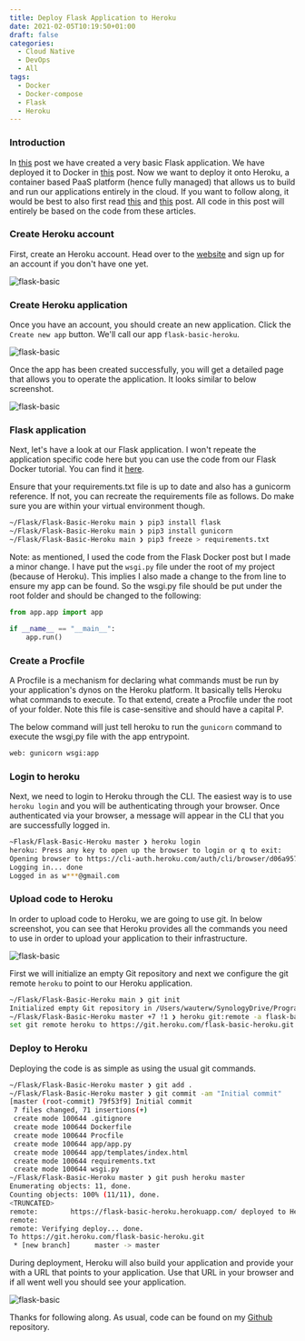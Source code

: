 ```yaml
---
title: Deploy Flask Application to Heroku
date: 2021-02-05T10:19:50+01:00
draft: false
categories:
  - Cloud Native
  - DevOps
  - All
tags:
  - Docker
  - Docker-compose
  - Flask
  - Heroku
---
```


### Introduction

In [this](https://blog.wimwauters.com/devops/2021-02-01-FlaskBasic) post we have created a very basic Flask application. We have deployed it to Docker in [this](https://blog.wimwauters.com/devops/2021-02-01-FlaskBasic-Docker) post. Now we want to deploy it onto Heroku, a container based PaaS platform (hence fully managed) that allows us to build and run our applications entirely in the cloud. If you want to follow along, it would be best to also first read [this](https://blog.wimwauters.com/devops/2021-02-01-FlaskBasic) and [this](https://blog.wimwauters.com/devops/2021-02-01-FlaskBasic-Docker) post. All code in this post will entirely be based on the code from these articles.

### Create Heroku account

First, create an Heroku account. Head over to the [website](https://www.heroku.com/) and sign up for an account if you don't have one yet. 

![flask-basic](/images/2021-02-05-1.png)
### Create Heroku application

Once you have an account, you should create an new application. Click the `Create new app` button. We'll call our app `flask-basic-heroku`.

![flask-basic](/images/2021-02-05-2.png)

Once the app has been created successfully, you will get a detailed page that allows you to operate the application. It looks similar to below screenshot.

![flask-basic](/images/2021-02-05-3.png)

### Flask application

Next, let's have a look at our Flask application. I won't repeate the application specific code here but you can use the code from our Flask Docker tutorial. You can find it [here](https://github.com/wiwa1978/blog-hugo-netlify-code/tree/main/Flask/Flask-Basic-Docker).

Ensure that your requirements.txt file is up to date and also has a gunicorm reference. If not, you can recreate the requirements file as follows. Do make sure you are within your virtual environment though.
```bash
~/Flask/Flask-Basic-Heroku main ❯ pip3 install flask
~/Flask/Flask-Basic-Heroku main ❯ pip3 install gunicorn 
~/Flask/Flask-Basic-Heroku main ❯ pip3 freeze > requirements.txt 
```
Note: as mentioned, I used the code from the Flask Docker post but I made a minor change. I have put the `wsgi.py` file under the root of my project (because of Heroku). This implies I also made a change to the from line to ensure my app can be found. So the wsgi.py file should be put under the root folder and should be changed to the following:

```python
from app.app import app

if __name__ == "__main__":
    app.run()
```

### Create a Procfile

A Procfile is a mechanism for declaring what commands must be run by your application's dynos on the Heroku platform. It basically tells Heroku what commands to execute. To that extend, create a Procfile under the root of your folder. Note this file is case-sensitive and should have a capital P.

The below command will just tell heroku to run the `gunicorn` command to execute the wsgi,py file with the app entrypoint.

```bash
web: gunicorn wsgi:app
```

### Login to heroku
Next, we need to login to Heroku through the CLI. The easiest way is to use `heroku login` and you will be authenticating through your browser. Once authenticated via your browser, a message will appear in the CLI that you are successfully logged in.

```bash
~Flask/Flask-Basic-Heroku master ❯ heroku login 
heroku: Press any key to open up the browser to login or q to exit: 
Opening browser to https://cli-auth.heroku.com/auth/cli/browser/d06a957b-1050-48da-aacd-473e68404fbb?requestor=SFMyNTY.g2gDbQAAAA45NC4xMDQuMTE0LjEyMm4GAK4mjll3AWIAAVGA.Y99SRx68GHEp8zvLkMm-h3cp70GQkkvbtPwEM0oTtq0
Logging in... done
Logged in as w***@gmail.com
```
### Upload code to Heroku

In order to upload code to Heroku, we are going to use git. In below screenshot, you can see that Heroku provides all the commands you need to use in order to upload your application to their infrastructure.

![flask-basic](/images/2021-02-05-4.png)

First we will initialize an empty Git repository and next we configure the git remote `heroku` to point to our Heroku application.

```bash
~/Flask/Flask-Basic-Heroku main ❯ git init 
Initialized empty Git repository in /Users/wauterw/SynologyDrive/Programming/blog-hugo-netlify-code/Flask/Flask-Basic-Heroku/.git/
~/Flask/Flask-Basic-Heroku master +7 !1 ❯ heroku git:remote -a flask-basic-heroku 
set git remote heroku to https://git.heroku.com/flask-basic-heroku.git
```
### Deploy to Heroku
Deploying the code is as simple as using the usual git commands.

```bash
~/Flask/Flask-Basic-Heroku master ❯ git add .
~/Flask/Flask-Basic-Heroku master ❯ git commit -am "Initial commit" 
[master (root-commit) 79f53f9] Initial commit
 7 files changed, 71 insertions(+)
 create mode 100644 .gitignore
 create mode 100644 Dockerfile
 create mode 100644 Procfile
 create mode 100644 app/app.py
 create mode 100644 app/templates/index.html
 create mode 100644 requirements.txt
 create mode 100644 wsgi.py
~/Flask/Flask-Basic-Heroku master ❯ git push heroku master 
Enumerating objects: 11, done.
Counting objects: 100% (11/11), done.
<TRUNCATED>
remote:        https://flask-basic-heroku.herokuapp.com/ deployed to Heroku
remote: 
remote: Verifying deploy... done.
To https://git.heroku.com/flask-basic-heroku.git
 * [new branch]      master -> master
```

During deployment, Heroku will also build your application and provide your with a URL that points to your application. Use that URL in your browser and if all went well you should see your application.

![flask-basic](/images/2021-02-05-5.png)

Thanks for following along. As usual, code can be found on my [Github](https://github.com/wiwa1978/blog-hugo-netlify-code/tree/main/Flask/Flask-Basic-Heroku) repository.